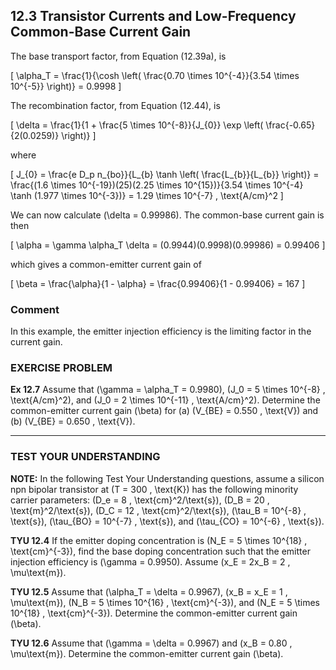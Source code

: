 ## 12.3 Transistor Currents and Low-Frequency Common-Base Current Gain

The base transport factor, from Equation (12.39a), is

\[
\alpha_T = \frac{1}{\cosh \left( \frac{0.70 \times 10^{-4}}{3.54 \times 10^{-5}} \right)} = 0.9998
\]

The recombination factor, from Equation (12.44), is

\[
\delta = \frac{1}{1 + \frac{5 \times 10^{-8}}{J_{0}} \exp \left( \frac{-0.65}{2(0.0259)} \right)}
\]

where

\[
J_{0} = \frac{e D_p n_{bo}}{L_{b} \tanh \left( \frac{L_{b}}{L_{b}} \right)} = \frac{(1.6 \times 10^{-19})(25)(2.25 \times 10^{15})}{3.54 \times 10^{-4} \tanh (1.977 \times 10^{-3})} = 1.29 \times 10^{-7} \, \text{A/cm}^2
\]

We can now calculate \(\delta = 0.99986\). The common-base current gain is then

\[
\alpha = \gamma \alpha_T \delta = (0.9944)(0.9998)(0.99986) = 0.99406
\]

which gives a common-emitter current gain of

\[
\beta = \frac{\alpha}{1 - \alpha} = \frac{0.99406}{1 - 0.99406} = 167
\]

### Comment

In this example, the emitter injection efficiency is the limiting factor in the current gain.

### EXERCISE PROBLEM

**Ex 12.7** Assume that \(\gamma = \alpha_T = 0.9980\), \(J_0 = 5 \times 10^{-8} \, \text{A/cm}^2\), and \(J_0 = 2 \times 10^{-11} \, \text{A/cm}^2\). Determine the common-emitter current gain \(\beta\) for (a) \(V_{BE} = 0.550 \, \text{V}\) and (b) \(V_{BE} = 0.650 \, \text{V}\).

----

### TEST YOUR UNDERSTANDING

**NOTE:** In the following Test Your Understanding questions, assume a silicon npn bipolar transistor at \(T = 300 \, \text{K}\) has the following minority carrier parameters: \(D_e = 8 \, \text{cm}^2/\text{s}\), \(D_B = 20 \, \text{m}^2/\text{s}\), \(D_C = 12 \, \text{cm}^2/\text{s}\), \(\tau_B = 10^{-8} \, \text{s}\), \(\tau_{BO} = 10^{-7} \, \text{s}\), and \(\tau_{CO} = 10^{-6} \, \text{s}\).

**TYU 12.4** If the emitter doping concentration is \(N_E = 5 \times 10^{18} \, \text{cm}^{-3}\), find the base doping concentration such that the emitter injection efficiency is \(\gamma = 0.9950\). Assume \(x_E = 2x_B = 2 \, \mu\text{m}\).

**TYU 12.5** Assume that \(\alpha_T = \delta = 0.9967\), \(x_B = x_E = 1 \, \mu\text{m}\), \(N_B = 5 \times 10^{16} \, \text{cm}^{-3}\), and \(N_E = 5 \times 10^{18} \, \text{cm}^{-3}\). Determine the common-emitter current gain \(\beta\).

**TYU 12.6** Assume that \(\gamma = \delta = 0.9967\) and \(x_B = 0.80 \, \mu\text{m}\). Determine the common-emitter current gain \(\beta\).